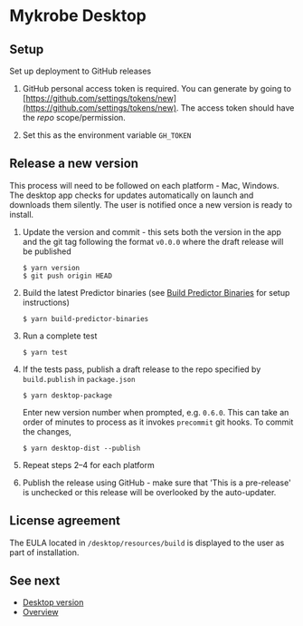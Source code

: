 # Mykrobe Desktop

## Setup

Set up deployment to GitHub releases

1. GitHub personal access token is required. You can generate by going to [https://github.com/settings/tokens/new](https://github.com/settings/tokens/new). The access token should have the *repo* scope/permission.

2. Set this as the environment variable `GH_TOKEN`

## Release a new version

This process will need to be followed on each platform - Mac, Windows. The desktop app checks for updates automatically on launch and downloads them silently. The user is notified once a new version is ready to install.

1. Update the version and commit - this sets both the version in the app and the git tag following the format `v0.0.0` where the draft release will be published

	```
	$ yarn version
	$ git push origin HEAD
	```

2. Build the latest Predictor binaries (see [Build Predictor Binaries](desktop-predictor-binaries.md) for setup instructions)


	```
	$ yarn build-predictor-binaries
	```

3. Run a complete test

	```
	$ yarn test
	```

4. If the tests pass, publish a draft release to the repo specified by `build.publish` in `package.json`

	```
	$ yarn desktop-package
	```

	Enter new version number when prompted, e.g. `0.6.0`. This can take an order of minutes to process as it invokes `precommit` git hooks. To commit the changes,

	```
	$ yarn desktop-dist --publish
	```

5. Repeat steps 2–4 for each platform

6. Publish the release using GitHub - make sure that 'This is a pre-release' is unchecked or this release will be overlooked by the auto-updater.

## License agreement

The EULA located in `/desktop/resources/build` is displayed to the user as part of installation.

## See next

- [Desktop version](desktop.md)
- [Overview](../README.md)

